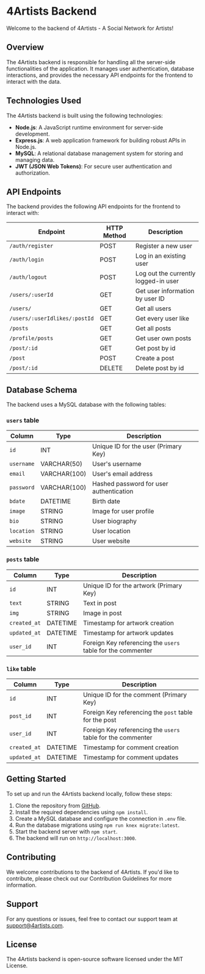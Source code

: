 # 4Artists Backend

Welcome to the backend of 4Artists - A Social Network for Artists!

## Overview

The 4Artists backend is responsible for handling all the server-side functionalities of the application. It manages user authentication, database interactions, and provides the necessary API endpoints for the frontend to interact with the data.

## Technologies Used

The 4Artists backend is built using the following technologies:

- **Node.js**: A JavaScript runtime environment for server-side development.
- **Express.js**: A web application framework for building robust APIs in Node.js.
- **MySQL**: A relational database management system for storing and managing data.
- **JWT (JSON Web Tokens)**: For secure user authentication and authorization.

## API Endpoints

The backend provides the following API endpoints for the frontend to interact with:

| Endpoint                     | HTTP Method | Description                                                     |
| ---------------------------- | ----------- | --------------------------------------------------------------- |
| `/auth/register`                       | POST        | Register a new user                                   |
| `/auth/login`                          | POST        | Log in an existing user                               |
| `/auth/logout`                         | POST        | Log out the currently logged-in user                  |
| `/users/:userId`                       | GET         | Get user information by user ID                       |
| `/users/`                              | GET         | Get all users                                         |
| `/users/:userIdlikes/:postId`          | GET         | Get every user like                                   |
| `/posts`                               | GET         | Get all posts                                         |
| `/profile/posts`                       | GET         | Get user own posts                                    |
| `/post/:id`                            | GET         | Get post by id                                        |
| `/post`                                | POST        | Create a post                                         |
| `/post/:id`                            | DELETE      | Delete post by id                                     |


## Database Schema

The backend uses a MySQL database with the following tables:

### `users` table

| Column         | Type         | Description                              |
| -------------- | ------------ | ---------------------------------------- |
| `id`           | INT          | Unique ID for the user (Primary Key)     |
| `username`     | VARCHAR(50)  | User's username                          |
| `email`        | VARCHAR(100) | User's email address                     |
| `password`     | VARCHAR(100) | Hashed password for user authentication  |
| `bdate`        | DATETIME     | Birth date                               |
| `image`        | STRING       | Image for user profile                   |
| `bio`          | STRING       | User biography                           |
| `location`     | STRING       | User location                            |
| `website`      | STRING       | User website                             |

### `posts` table

| Column          | Type         | Description                              |
| --------------- | ------------ | ---------------------------------------- |
| `id`            | INT          | Unique ID for the artwork (Primary Key)  |
| `text`          | STRING       | Text in post                             |
| `img`           | STRING       | Image in post                            |
| `created_at`    | DATETIME     | Timestamp for artwork creation           |
| `updated_at`    | DATETIME     | Timestamp for artwork updates            |
| `user_id`       | INT          | Foreign Key referencing the `users` table for the commenter |

### `like` table

| Column          | Type         | Description                              |
| --------------- | ------------ | ---------------------------------------- |
| `id`            | INT          | Unique ID for the comment (Primary Key)  |
| `post_id`       | INT          | Foreign Key referencing the `post` table for the post |
| `user_id`       | INT          | Foreign Key referencing the `users` table for the commenter |
| `created_at`    | DATETIME     | Timestamp for comment creation           |
| `updated_at`    | DATETIME     | Timestamp for comment updates            |

## Getting Started

To set up and run the 4Artists backend locally, follow these steps:

1. Clone the repository from [GitHub](https://github.com/JB-Aguilar/4Artists).
2. Install the required dependencies using `npm install`.
3. Create a MySQL database and configure the connection in `.env` file.
4. Run the database migrations using `npm run knex migrate:latest`.
5. Start the backend server with `npm start`.
6. The backend will run on `http://localhost:3000`.

## Contributing

We welcome contributions to the backend of 4Artists. If you'd like to contribute, please check out our Contribution Guidelines for more information.

## Support

For any questions or issues, feel free to contact our support team at support@4artists.com.

## License

The 4Artists backend is open-source software licensed under the MIT License.

